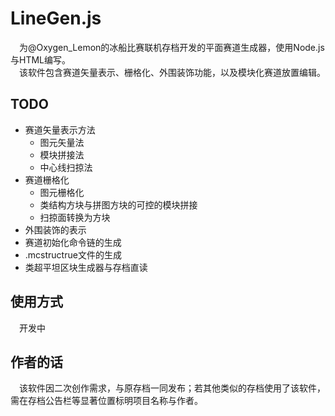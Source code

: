 # LineGen.js
&emsp;为@Oxygen_Lemon的冰船比赛联机存档开发的平面赛道生成器，使用Node.js与HTML编写。<br>
&emsp;该软件包含赛道矢量表示、栅格化、外围装饰功能，以及模块化赛道放置编辑。<br>

## TODO
- 赛道矢量表示方法
  - 图元矢量法
  - 模块拼接法
  - 中心线扫掠法
- 赛道栅格化
  - 图元栅格化
  - 类结构方块与拼图方块的可控的模块拼接
  - 扫掠面转换为方块
- 外围装饰的表示
- 赛道初始化命令链的生成
- .mcstructrue文件的生成
- 类超平坦区块生成器与存档直读

## 使用方式
&emsp;开发中

## 作者的话
&emsp;该软件因二次创作需求，与原存档一同发布；若其他类似的存档使用了该软件，需在存档公告栏等显著位置标明项目名称与作者。<br>
